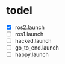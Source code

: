 # todel

- [x] ros2.launch
- [ ] ros1.launch
- [ ] hacked.launch
- [ ] go_to_end.launch
- [ ] happy.launch
